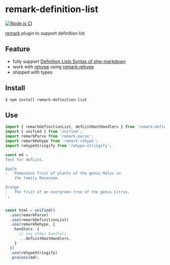 # remark-definition-list

[![Node.js CI](https://github.com/wataru-chocola/remark-definition-list/actions/workflows/node.js.yml/badge.svg)](https://github.com/wataru-chocola/remark-definition-list/actions/workflows/node.js.yml)

[remark] plugin to support definition list

## Feature

* fully support [Definition Lists Syntax of php-markdown]
* work with [rehype] using [remark-rehype]
* shipped with types

[Definition Lists Syntax of php-markdown]: https://michelf.ca/projects/php-markdown/extra/#def-list
[remark]: https://github.com/remarkjs/remark
[rehype]: https://github.com/rehypejs/rehype
[remark-rehype]: https://github.com/remarkjs/remark-rehype
[mdast-util-definition-list]: https://github.com/wataru-chocola/mdast-util-definition-list

## Install

```console
$ npm install remark-definition-list
```

## Use

```typescript
import { remarkDefinitionList, defListHastHandlers } from 'remark-definition-list';
import { unified } from 'unified';
import remarkParse from 'remark-parse';
import remarkRehype from 'remark-rehype';
import rehypeStringify from 'rehype-stringify';

const md = `
Test for defList.

Apple
:   Pomaceous fruit of plants of the genus Malus in
    the family Rosaceae.

Orange
:   The fruit of an evergreen tree of the genus Citrus.
`;


const html = unified()
  .use(remarkParse)
  .use(remarkDefinitionList)
  .use(remarkRehype, {
    handlers: {
      // any other handlers
      ...defListHastHandlers,
    }
  })
  .use(rehypeStringify)
  .process(md);
```
